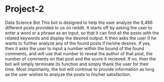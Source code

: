 # Project-2
Data Science Bot
This bot is designed to help the user analyze the 6,466 different posts provided to us on reddit. It starts off by asking the user to enter a word or a phrase as an input, so that it can find all the posts with the related keywords and display the desired output. It then asks the user if he wants to further analyze any of the found posts if he/she desires. If yes, then it asks the user to input a number within the bound of the found comments, and will use that number to reveal the author of that post, the number of comments on that post and the score it recieved. If no, then the bot will simply terminate its function and simply thank the user for their time. Most importanly, the bot will continue to provide information as long as the user wishes to analyze the posts to his/her satisfaction. 
